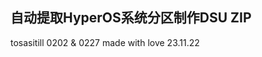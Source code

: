 **自动提取HyperOS系统分区制作DSU ZIP**
------------------------------------
tosasitill 0202 & 0227 made with love 23.11.22